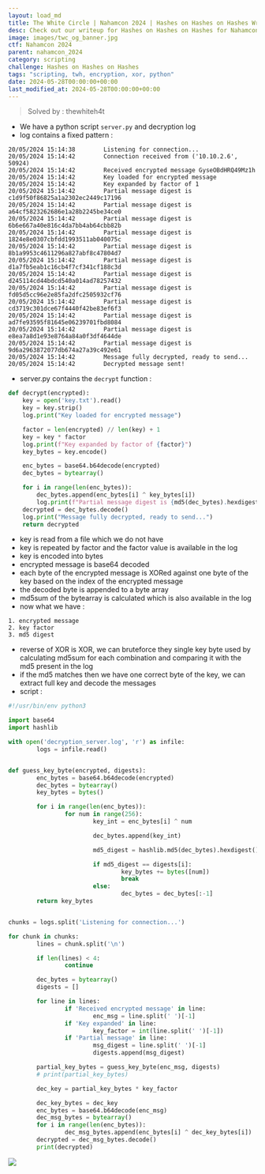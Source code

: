 ```yaml
---
layout: load_md
title: The White Circle | Nahamcon 2024 | Hashes on Hashes on Hashes Writeup
desc: Check out our writeup for Hashes on Hashes on Hashes for Nahamcon 2024 capture the flag competition.
image: images/twc_og_banner.jpg
ctf: Nahamcon 2024
parent: nahamcon_2024
category: scripting
challenge: Hashes on Hashes on Hashes
tags: "scripting, twh, encryption, xor, python"
date: 2024-05-28T00:00:00+00:00
last_modified_at: 2024-05-28T00:00:00+00:00
---
```




> Solved by : thewhiteh4t


- We have a python script `server.py` and decryption log
- log contains a fixed pattern : 

```
20/05/2024 15:14:38        Listening for connection...
20/05/2024 15:14:42        Connection received from ('10.10.2.6', 50924)
20/05/2024 15:14:42        Received encrypted message GyseOBdHRQ49Mz1h
20/05/2024 15:14:42        Key loaded for encrypted message
20/05/2024 15:14:42        Key expanded by factor of 1
20/05/2024 15:14:42        Partial message digest is c1d9f50f86825a1a2302ec2449c17196
20/05/2024 15:14:42        Partial message digest is a64cf5823262686e1a28b2245be34ce0
20/05/2024 15:14:42        Partial message digest is 6b6e667a40e816c4da7bb4ab64cbb82b
20/05/2024 15:14:42        Partial message digest is 1824e8e0307cbfdd1993511ab040075c
20/05/2024 15:14:42        Partial message digest is 8b1a9953c4611296a827abf8c47804d7
20/05/2024 15:14:42        Partial message digest is d1a7fb5eab1c16cb4f7cf341cf188c3d
20/05/2024 15:14:42        Partial message digest is d245114cd44bdcd540a014ad78257432
20/05/2024 15:14:42        Partial message digest is fd05d5cc96e2e85fa2dfc2505932cf76
20/05/2024 15:14:42        Partial message digest is cd3719c301dce67f4440f42be83ef6f3
20/05/2024 15:14:42        Partial message digest is ad7fe93595f81645e06239701fbd8084
20/05/2024 15:14:42        Partial message digest is e8ea7a8d1e93e8764a84a0f3df4644de
20/05/2024 15:14:42        Partial message digest is 9d6a2963872077db674a27a39c492e61
20/05/2024 15:14:42        Message fully decrypted, ready to send...
20/05/2024 15:14:42        Decrypted message sent!
```

- server.py contains the `decrypt` function : 

```python
def decrypt(encrypted):
    key = open('key.txt').read()
    key = key.strip()
    log.print("Key loaded for encrypted message")

    factor = len(encrypted) // len(key) + 1
    key = key * factor
    log.print(f"Key expanded by factor of {factor}")
    key_bytes = key.encode()

    enc_bytes = base64.b64decode(encrypted)
    dec_bytes = bytearray()

    for i in range(len(enc_bytes)):
        dec_bytes.append(enc_bytes[i] ^ key_bytes[i])
        log.print(f"Partial message digest is {md5(dec_bytes).hexdigest()}")
    decrypted = dec_bytes.decode()
    log.print("Message fully decrypted, ready to send...")
    return decrypted
```

- key is read from a file which we do not have
- key is repeated by factor and the factor value is available in the log
- key is encoded into bytes
- encrypted message is base64 decoded
- each byte of the encrypted message is XORed against one byte of the key based on the index of the encrypted message
- the decoded byte is appended to a byte array
- md5sum of the bytearray is calculated which is also available in the log
- now what we have : 

```
1. encrypted message
2. key factor
3. md5 digest
```

- reverse of XOR is XOR, we can bruteforce they single key byte used by calculating md5sum for each combination and comparing it with the md5 present in the log
- if the md5 matches then we have one correct byte of the key, we can extract full key and decode the messages
- script : 

```python
#!/usr/bin/env python3

import base64
import hashlib

with open('decryption_server.log', 'r') as infile:
        logs = infile.read()


def guess_key_byte(encrypted, digests):
        enc_bytes = base64.b64decode(encrypted)
        dec_bytes = bytearray()
        key_bytes = bytes()

        for i in range(len(enc_bytes)):
                for num in range(256):
                        key_int = enc_bytes[i] ^ num

                        dec_bytes.append(key_int)

                        md5_digest = hashlib.md5(dec_bytes).hexdigest()

                        if md5_digest == digests[i]:
                                key_bytes += bytes([num])
                                break
                        else:
                                dec_bytes = dec_bytes[:-1]
        return key_bytes


chunks = logs.split('Listening for connection...')

for chunk in chunks:
        lines = chunk.split('\n')

        if len(lines) < 4:
                continue

        dec_bytes = bytearray()
        digests = []

        for line in lines:
                if 'Received encrypted message' in line:
                        enc_msg = line.split(' ')[-1]
                if 'Key expanded' in line:
                        key_factor = int(line.split(' ')[-1])
                if 'Partial message' in line:
                        msg_digest = line.split(' ')[-1]
                        digests.append(msg_digest)

        partial_key_bytes = guess_key_byte(enc_msg, digests)
        # print(partial_key_bytes)

        dec_key = partial_key_bytes * key_factor

        dec_key_bytes = dec_key
        enc_bytes = base64.b64decode(enc_msg)
        dec_msg_bytes = bytearray()
        for i in range(len(enc_bytes)):
                dec_msg_bytes.append(enc_bytes[i] ^ dec_key_bytes[i])
        decrypted = dec_msg_bytes.decode()
        print(decrypted)
```


![](https://i.imgur.com/GRpwnLU.png)



